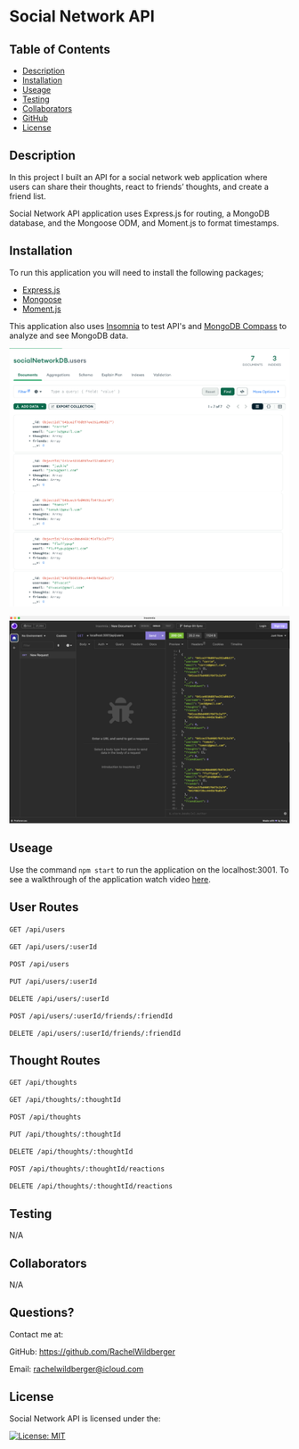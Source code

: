 # Social Network API

  ## Table of Contents
  - [Description](#Description)
  - [Installation](#Installation)
  - [Useage](#useage)
  - [Testing](#testing)
  - [Collaborators](#collaborators)
  - [GitHub](#github)
  - [License](#license)

  ## Description 
  In this project I built an API for a social network web application where users can share their thoughts, react to friends’ thoughts, and create a friend list. 

  Social Network API application uses Express.js for routing, a MongoDB database, and the Mongoose ODM, and Moment.js to format timestamps.

  ## Installation
  To run this application you will need to install the following packages;
  - [Express.js](https://www.npmjs.com/package/express)
  - [Mongoose](https://www.npmjs.com/package/mongoose)
  - [Moment.js](https://momentjs.com/)

  This application also uses [Insomnia](https://insomnia.rest/) to test API's and [MongoDB Compass](https://www.mongodb.com/products/compass) to analyze and see MongoDB data.

  ![MongoDB](./assets/social-network-db-users.png)

  ![Insomnia](./assets/social-network-inspmnia.png)

  ## Useage 
  Use the command ``npm start`` to run the application on the localhost:3001. To see a walkthrough of the application watch video [here]().

  ## User Routes
  ``GET /api/users``

  ``GET /api/users/:userId``

  ``POST /api/users``

  ``PUT /api/users/:userId``

  ``DELETE /api/users/:userId``

  ``POST /api/users/:userId/friends/:friendId``

  ``DELETE /api/users/:userId/friends/:friendId``
  ## Thought Routes
  ``GET /api/thoughts``

  ``GET /api/thoughts/:thoughtId``

  ``POST /api/thoughts``

  ``PUT /api/thoughts/:thoughtId``

  ``DELETE /api/thoughts/:thoughtId``

  ``POST /api/thoughts/:thoughtId/reactions``

  ``DELETE /api/thoughts/:thoughtId/reactions``

  ## Testing 
  N/A

  ## Collaborators 
  N/A

  ## Questions?
  Contact me at:

  GitHub: https://github.com/RachelWildberger

  Email: rachelwildberger@icloud.com
  
  ## License 
  Social Network API is licensed under the: 
  
  [![License: MIT](https://img.shields.io/badge/License-MIT-yellow.svg)](https://opensource.org/licenses/MIT)